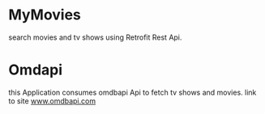 # MyMovies
search movies and tv shows using Retrofit Rest Api.
# Omdapi
this Application consumes omdbapi Api to fetch tv shows and movies.  link to site www.omdbapi.com

